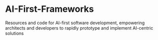 # AI-First-Frameworks
Resources and code for AI-first software development, empowering architects and developers to rapidly prototype and implement AI-centric solutions

